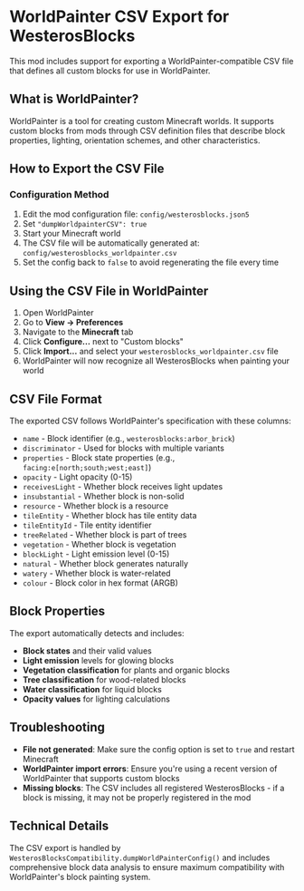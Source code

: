 # WorldPainter CSV Export for WesterosBlocks

This mod includes support for exporting a WorldPainter-compatible CSV file that defines all custom blocks for use in WorldPainter.

## What is WorldPainter?

WorldPainter is a tool for creating custom Minecraft worlds. It supports custom blocks from mods through CSV definition files that describe block properties, lighting, orientation schemes, and other characteristics.

## How to Export the CSV File

### Configuration Method
1. Edit the mod configuration file: `config/westerosblocks.json5`
2. Set `"dumpWorldpainterCSV": true`
3. Start your Minecraft world
4. The CSV file will be automatically generated at: `config/westerosblocks_worldpainter.csv`
5. Set the config back to `false` to avoid regenerating the file every time

## Using the CSV File in WorldPainter

1. Open WorldPainter
2. Go to **View → Preferences**
3. Navigate to the **Minecraft** tab
4. Click **Configure...** next to "Custom blocks"
5. Click **Import...** and select your `westerosblocks_worldpainter.csv` file
6. WorldPainter will now recognize all WesterosBlocks when painting your world

## CSV File Format

The exported CSV follows WorldPainter's specification with these columns:
- `name` - Block identifier (e.g., `westerosblocks:arbor_brick`)
- `discriminator` - Used for blocks with multiple variants
- `properties` - Block state properties (e.g., `facing:e[north;south;west;east]`)
- `opacity` - Light opacity (0-15)
- `receivesLight` - Whether block receives light updates
- `insubstantial` - Whether block is non-solid
- `resource` - Whether block is a resource
- `tileEntity` - Whether block has tile entity data
- `tileEntityId` - Tile entity identifier
- `treeRelated` - Whether block is part of trees
- `vegetation` - Whether block is vegetation
- `blockLight` - Light emission level (0-15)
- `natural` - Whether block generates naturally
- `watery` - Whether block is water-related
- `colour` - Block color in hex format (ARGB)

## Block Properties

The export automatically detects and includes:
- **Block states** and their valid values
- **Light emission** levels for glowing blocks
- **Vegetation classification** for plants and organic blocks
- **Tree classification** for wood-related blocks
- **Water classification** for liquid blocks
- **Opacity values** for lighting calculations

## Troubleshooting

- **File not generated**: Make sure the config option is set to `true` and restart Minecraft
- **WorldPainter import errors**: Ensure you're using a recent version of WorldPainter that supports custom blocks
- **Missing blocks**: The CSV includes all registered WesterosBlocks - if a block is missing, it may not be properly registered in the mod

## Technical Details

The CSV export is handled by `WesterosBlocksCompatibility.dumpWorldPainterConfig()` and includes comprehensive block data analysis to ensure maximum compatibility with WorldPainter's block painting system. 